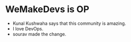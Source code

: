# WeMakeDevs is OP

- Kunal Kushwaha says that this community is amazing.
- I love DevOps.
- sourav made the change.